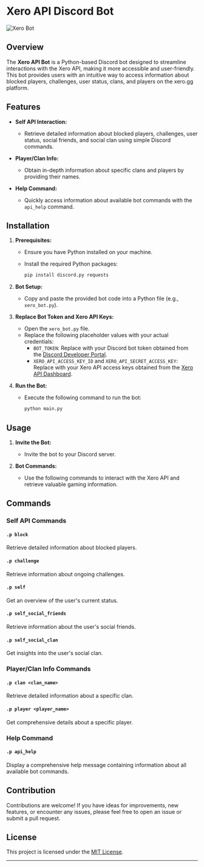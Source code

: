 # Xero API Discord Bot

![Xero Bot](https://xero.gg/assets/img/2020/logo/logo_hover.png)

## Overview

The **Xero API Bot** is a Python-based Discord bot designed to streamline interactions with the Xero API, making it more accessible and user-friendly. This bot provides users with an intuitive way to access information about blocked players, challenges, user status, clans, and players on the xero.gg platform.

## Features

- **Self API Interaction:**
  - Retrieve detailed information about blocked players, challenges, user status, social friends, and social clan using simple Discord commands.

- **Player/Clan Info:**
  - Obtain in-depth information about specific clans and players by providing their names.

- **Help Command:**
  - Quickly access information about available bot commands with the `api_help` command.

## Installation

1. **Prerequisites:**
   - Ensure you have Python installed on your machine.
   - Install the required Python packages:

      ```bash
      pip install discord.py requests
      ```

2. **Bot Setup:**
   - Copy and paste the provided bot code into a Python file (e.g., `xero_bot.py`).

3. **Replace Bot Token and Xero API Keys:**
   - Open the `xero_bot.py` file.
   - Replace the following placeholder values with your actual credentials:
     - `BOT_TOKEN`: Replace with your Discord bot token obtained from the [Discord Developer Portal](https://discord.com/developers/applications).
     - `XERO_API_ACCESS_KEY_ID` and `XERO_API_SECRET_ACCESS_KEY`: Replace with your Xero API access keys obtained from the [Xero API Dashboard](https://xero.gg/settings/api).

4. **Run the Bot:**
   - Execute the following command to run the bot:

      ```bash
      python main.py
      ```

## Usage

1. **Invite the Bot:**
   - Invite the bot to your Discord server.

2. **Bot Commands:**
   - Use the following commands to interact with the Xero API and retrieve valuable gaming information.

## Commands

### Self API Commands

#### `.p block`

Retrieve detailed information about blocked players.

#### `.p challenge`

Retrieve information about ongoing challenges.

#### `.p self`

Get an overview of the user's current status.

#### `.p self_social_friends`

Retrieve information about the user's social friends.

#### `.p self_social_clan`

Get insights into the user's social clan.

### Player/Clan Info Commands

#### `.p clan <clan_name>`

Retrieve detailed information about a specific clan.

#### `.p player <player_name>`

Get comprehensive details about a specific player.

### Help Command

#### `.p api_help`

Display a comprehensive help message containing information about all available bot commands.

## Contribution

Contributions are welcome! If you have ideas for improvements, new features, or encounter any issues, please feel free to open an issue or submit a pull request.

## License

This project is licensed under the [MIT License](LICENSE).

---
